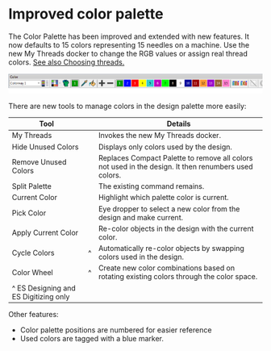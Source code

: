 # Improved color palette

The Color Palette has been improved and extended with new features. It now defaults to 15 colors representing 15 needles on a machine. Use the new My Threads docker to change the RGB values or assign real thread colors. [See also Choosing threads.](../../Basics/threads/Choosing_threads)

![ColorPaletteDefault.png](assets/ColorPaletteDefault.png)

There are new tools to manage colors in the design palette more easily:

| Tool                                  |     | Details                                                                                              |
| ------------------------------------- | --- | ---------------------------------------------------------------------------------------------------- |
| My Threads                            |     | Invokes the new My Threads docker.                                                                   |
| Hide Unused Colors                    |     | Displays only colors used by the design.                                                             |
| Remove Unused Colors                  |     | Replaces Compact Palette to remove all colors not used in the design. It then renumbers used colors. |
| Split Palette                         |     | The existing command remains.                                                                        |
| Current Color                         |     | Highlight which palette color is current.                                                            |
| Pick Color                            |     | Eye dropper to select a new color from the design and make current.                                  |
| Apply Current Color                   |     | Re-color objects in the design with the current color.                                               |
| Cycle Colors                          | ^   | Automatically re-color objects by swapping colors used in the design.                                |
| Color Wheel                           | ^   | Create new color combinations based on rotating existing colors through the color space.             |
| ^ ES Designing and ES Digitizing only |     |                                                                                                      |

Other features:

- Color palette positions are numbered for easier reference
- Used colors are tagged with a blue marker.
